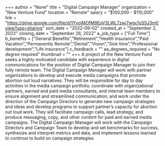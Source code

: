 +++
author = "None"
title = "Digital Campaign Manager"
organization = "New Venture Fund"
location = "Remote"
salary = "$100,000 - $110,000"
link = "https://drive.google.com/file/d/1YvojMOfM9EoV3LWL7zwi7wgc1oS5J3mf/view?usp=sharing"
sort_date = "2022-09-02"
created_at = "September 2, 2022"
closing_date = "September 26, 2022"
a_job_type = ["Full Time"]
b_benefits = ["General Benefits","Retirement","Health Insurance","Paid Vacation","Permanently Remote","Dental","Vision","Sick time","Professional development","Life insurance"]
c_feedback = ""
aa_degrees_required = "No degree required"
thumbnail = ""
+++
A project of the New Venture Fund seeks a highly motivated candidate with experience in digital communications for the position of Digital Campaign Manager to join their fully remote team. The Digital Campaign Manager will work with partner organizations to develop and execute media campaigns that promote abortion out loud narratives. They will be responsible for day to
day activities in the media campaign portfolio; coordinate with organizational partners, earned and paid media consultants, and internal team members to ensure alignment and streamlined communication; and work under the direction of the Campaign Directors to generate new campaign strategies and ideas and develop programs to support partner’s capacity for abortion
out loud work. They will facilitate campaign calls, lead strategy, and produce messaging, copy, and other content for paid and earned media campaigns. The Digital Campaign Manager will work with the Campaign Directors and Campaign Team to develop and set benchmarks for success, synthesize and interpret metrics and data, and implement lessons learned to continue
to build on campaign strategies.